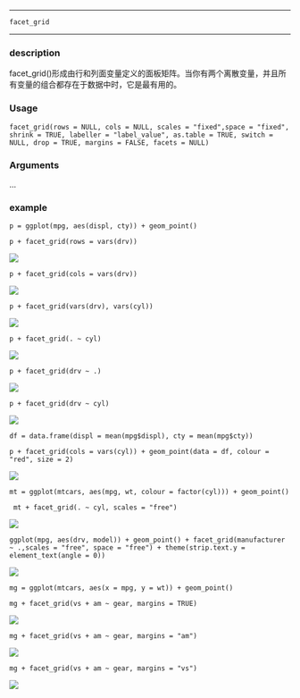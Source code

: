 ***********

`facet_grid`

***********

### description

facet_grid()形成由行和列面变量定义的面板矩阵。当你有两个离散变量，并且所有变量的组合都存在于数据中时，它是最有用的。

### Usage

`facet_grid(rows = NULL, cols = NULL, scales = "fixed",space = "fixed", shrink = TRUE, labeller = "label_value", as.table = TRUE, switch = NULL, drop = TRUE, margins = FALSE, facets = NULL)`

### Arguments

...

### example

`p = ggplot(mpg, aes(displ, cty)) + geom_point()`

`p + facet_grid(rows = vars(drv))`

![](https://ws4.sinaimg.cn/large/006tKfTcly1g1iatzs88ej31d50u0arn.jpg)

`p + facet_grid(cols = vars(drv))`

![](https://ws4.sinaimg.cn/large/006tKfTcly1g1iave6c8uj31d50u0u03.jpg)

`p + facet_grid(vars(drv), vars(cyl))`

![](https://ws2.sinaimg.cn/large/006tKfTcly1g1iax1veg2j31d50u04qp.jpg)

`p + facet_grid(. ~ cyl)`

![](https://ws4.sinaimg.cn/large/006tKfTcly1g1iayojkakj31d50u04qp.jpg)

`p + facet_grid(drv ~ .)`

![](https://ws2.sinaimg.cn/large/006tKfTcly1g1iaznf28mj31d50u07lt.jpg)

`p + facet_grid(drv ~ cyl)`

![](https://ws1.sinaimg.cn/large/006tKfTcly1g1ib0u87tpj31d50u04qp.jpg)

`df = data.frame(displ = mean(mpg$displ), cty = mean(mpg$cty))`


`p + facet_grid(cols = vars(cyl)) + geom_point(data = df, colour = "red", size = 2)`

![](https://ws1.sinaimg.cn/large/006tKfTcly1g1ib4ia2hcj31d50u04qp.jpg)

`mt = ggplot(mtcars, aes(mpg, wt, colour = factor(cyl))) + geom_point()`

` mt + facet_grid(. ~ cyl, scales = "free")`

![](https://ws3.sinaimg.cn/large/006tKfTcly1g1ib75i5dej31d50u07ol.jpg)

`ggplot(mpg, aes(drv, model)) + geom_point() + facet_grid(manufacturer ~ .,scales = "free", space = "free") + theme(strip.text.y = element_text(angle = 0))`

![](https://ws2.sinaimg.cn/large/006tKfTcly1g1iba23xzej31d50u04ef.jpg)

`mg = ggplot(mtcars, aes(x = mpg, y = wt)) + geom_point()`

`mg + facet_grid(vs + am ~ gear, margins = TRUE)`

![](https://ws2.sinaimg.cn/large/006tKfTcly1g1ibcdanknj31d50u0hdg.jpg)

`mg + facet_grid(vs + am ~ gear, margins = "am")`

![](https://ws1.sinaimg.cn/large/006tKfTcly1g1ibdwlww7j31d50u0nnd.jpg)

`mg + facet_grid(vs + am ~ gear, margins = "vs")`

![](https://ws3.sinaimg.cn/large/006tKfTcly1g1ibf23of9j31d50u0khs.jpg)

